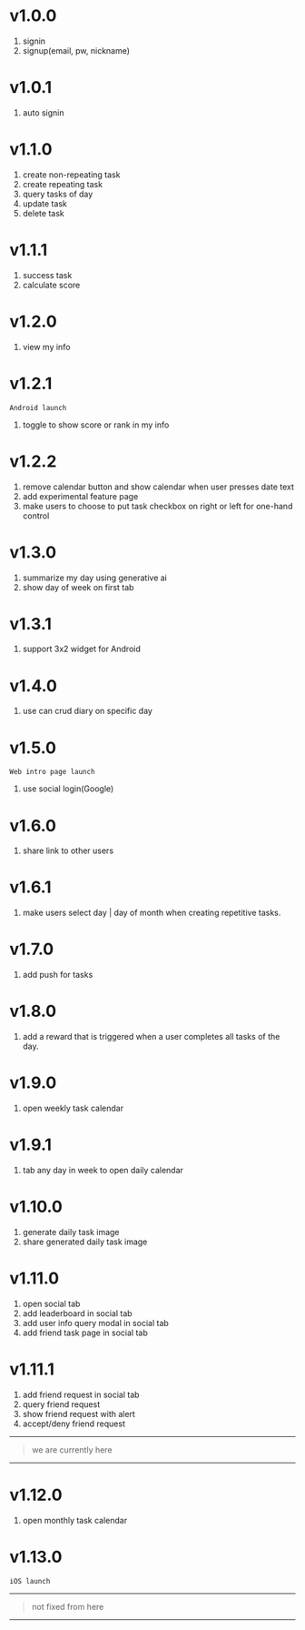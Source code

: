 # v1.0.0
1. signin
2. signup(email, pw, nickname)

# v1.0.1
1. auto signin

# v1.1.0
1. create non-repeating task
2. create repeating task
3. query tasks of day
4. update task
5. delete task

# v1.1.1
1. success task
2. calculate score

# v1.2.0
1. view my info

# v1.2.1
`Android launch`
1. toggle to show score or rank in my info

# v1.2.2
1. remove calendar button and show calendar when user presses date text
2. add experimental feature page
3. make users to choose to put task checkbox on right or left for one-hand control

# v1.3.0
1. summarize my day using generative ai
2. show day of week on first tab

# v1.3.1
1. support 3x2 widget for Android

# v1.4.0
1. use can crud diary on specific day

# v1.5.0
`Web intro page launch`
1. use social login(Google)

# v1.6.0
1. share link to other users

# v1.6.1
1. make users select day | day of month when creating repetitive tasks.

# v1.7.0
1. add push for tasks

# v1.8.0
1. add a reward that is triggered when a user completes all tasks of the day.

# v1.9.0
1. open weekly task calendar

# v1.9.1
1. tab any day in week to open daily calendar

# v1.10.0
1. generate daily task image
2. share generated daily task image

# v1.11.0
1. open social tab
2. add leaderboard in social tab
3. add user info query modal in social tab
4. add friend task page in social tab

# v1.11.1
1. add friend request in social tab
2. query friend request
3. show friend request with alert 
4. accept/deny friend request
   
--- 
> we are currently here
--- 

# v1.12.0
1. open monthly task calendar

# v1.13.0
`iOS launch`


---
> not fixed from here
--- 
